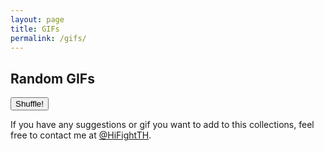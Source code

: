 ```yaml
---
layout: page
title: GIFs
permalink: /gifs/
---
```


<div id="enter-gfy">
</div>

<h2>Random GIFs</h2>

<div id="gfy-list">
</div>

<script>
function refreshFunction() {
	window.location.href = "{{ site.url }}/gifs/";
    //location.reload();
    document.body.scrollTop = 0; // For Safari
    document.documentElement.scrollTop = 0; // For Chrome, Firefox, IE and Opera
}
</script>

<button onclick="refreshFunction()" id="refreshButton">Shuffle!</button>

If you have any suggestions or gif you want to add to this collections, 
feel free to contact me at <a href="https://twitter.com/HiFightTH">@HiFightTH</a>.

<script src="{{ site.baseurl }}/static/js/gifs_page.js"></script>
	
	